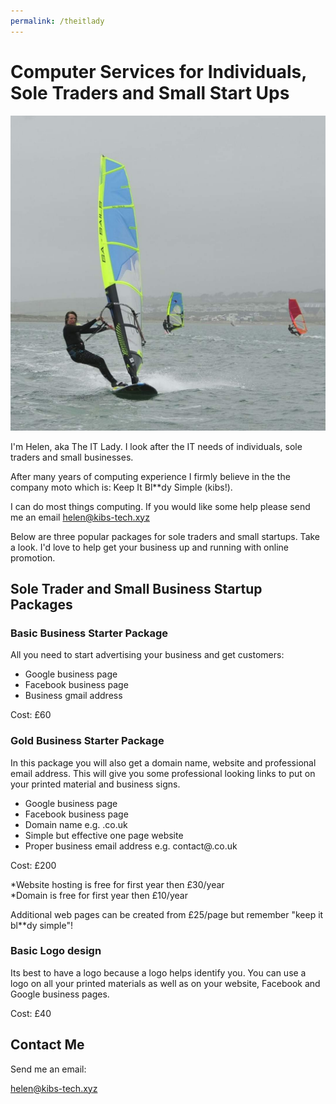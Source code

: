 ```yaml
---
permalink: /theitlady
---
```


# Computer Services for Individuals, Sole Traders and Small Start Ups

<div style="text-align:center">
<img class="avatar" src="/avatar.jpg" />
</div>

I'm Helen, aka The IT Lady. I look after the
IT needs of individuals, sole traders and small 
businesses.

After many years of computing experience I 
firmly believe in the the company moto 
which is: Keep It Bl**dy Simple (kibs!).


I can do most things computing. If you would 
like some help please send me an email
helen@kibs-tech.xyz

Below are three popular packages 
for sole traders and small  startups. Take a 
look. I'd love to help get your business up and 
running with online promotion.


## Sole Trader and Small Business  Startup Packages


### Basic Business Starter Package
All you need to start advertising your business and get customers: 

 - Google business page 
 - Facebook business page
 - Business gmail address
 
Cost: £60

### Gold Business Starter Package
In this package you will also get a domain 
name, website and professional email address.
This will give you some professional looking
 links to put on your printed material and 
business signs.

- Google business page 
- Facebook business page
- Domain name e.g. <yourbusiness>.co.uk
- Simple but effective one page website
- Proper business email address e.g. contact@<yourbusiness>.co.uk

Cost: £200

*Website hosting is free for first year then £30/year <br />
*Domain is free for first year then £10/year

Additional web pages can be created from 
£25/page but remember "keep it bl**dy simple"!


### Basic Logo design
Its best to have a logo because a logo helps 
identify you. You can use a logo on all your
 printed materials as well as on your website,
 Facebook and Google business pages.

Cost: £40

## Contact Me
Send me an email:

helen@kibs-tech.xyz


